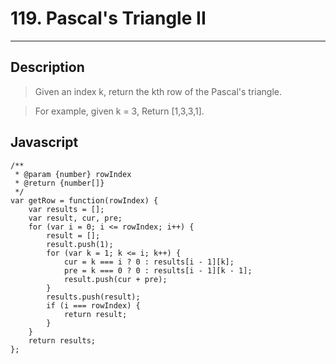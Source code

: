 # 119. Pascal's Triangle II

---

## Description

> Given an index k, return the kth row of the Pascal's triangle.

> For example, given k = 3,
> Return [1,3,3,1].

## Javascript

```
/**
 * @param {number} rowIndex
 * @return {number[]}
 */
var getRow = function(rowIndex) {
    var results = [];
    var result, cur, pre;
    for (var i = 0; i <= rowIndex; i++) {
        result = [];
        result.push(1);
        for (var k = 1; k <= i; k++) {
            cur = k === i ? 0 : results[i - 1][k];
            pre = k === 0 ? 0 : results[i - 1][k - 1];
            result.push(cur + pre);
        }
        results.push(result);
        if (i === rowIndex) {
            return result;
        }
    }
    return results;
};
```
